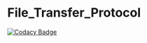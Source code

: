# File_Transfer_Protocol
[![Codacy Badge](https://api.codacy.com/project/badge/Grade/7a95bf9b93a547bf8c648d640d15ba16)](https://app.codacy.com/app/jordanbonaldi/File_Transfer_Protocol?utm_source=github.com&utm_medium=referral&utm_content=jordanbonaldi/File_Transfer_Protocol&utm_campaign=Badge_Grade_Dashboard)